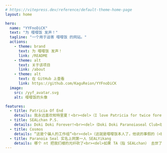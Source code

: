 ```yaml
---
# https://vitepress.dev/reference/default-theme-home-page
layout: home

hero:
  name: "YYFnoDiCK"
  text: "为 嘤嘤饭 发声！"
  tagline: "一个用于迫害 嘤嘤饭 的网站。"
  actions:
    - theme: brand
      text: 为 嘤嘤饭 发声！
      link: /README
    - theme: alt
      text: 关于该项目
      link: /about
    - theme: alt
      text: 在 GitHub 上查看
      link: https://github.com/KaguReion/YYFnoDiCK
  image:
    src: /yyf_avatar.svg
    alt: 嘤嘤饭的头像

features:
  - title: Patricia Of End
    details: 我永远喜欢帕特里夏！<br>​<del>（I love Patricia for twice forever !!!!!!!!!!!!!!!!!!!!!!<br>（由于 GitHub 仓库命名出现问题，<br>第一个仓库被叫做了 Patricia 导致我们无法精确解析域名，<br>那个仓库的简介是 I love Patricia forever !!!!!!!!!!!!!!!!!!!!!!，<br>这个仓库轮到第二个了就是 I love Patricia for twice forever !!!!!!!!!!!!!!!!!!!!!!</del>
  - title: SEALchan P.S.
    details: Doki Doki Forever!<br>​<del>（Doki Doki Paranoiaseal Club<br>ParanoiaSeal 早期珍贵群名（</del>
  - title: Cosmos
    details: “这是个骗人的工作组”<br>​<del>（这就是嘤嘤饭本人了，他说的事假的（<br>他还给了一句备注但是我没加（</del>
  - title: Paranoia Seal 实名上网第一人 SEALYikang
    details: 哪个 nt 把我们楼的光纤砍了<br><del>如果 TA（指 SEALchan） 去世了，对我影响非常深远。我的考试名次会足足前进一名之多</del>
---
```

